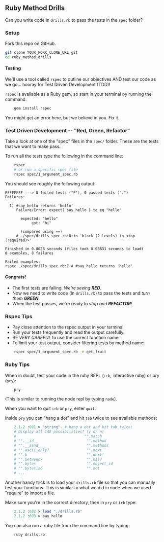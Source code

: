 ## Ruby Method Drills

Can you write code in `drills.rb` to pass the tests in the `spec` folder?

### Setup

Fork this repo on GitHub.

``` bash
git clone YOUR_FORK_CLONE_URL.git
cd ruby_method_drills
```

#### Testing

We'll use a tool called `rspec`  to outline our objectives AND test our code as we go... hooray for Test Driven Development (TDD)!

`rspec` is available as a Ruby gem, so start in your terminal by running the command:

``` bash
    gem install rspec
```

You might get an error here, but we believe in you. Fix it.

### Test Driven Development -- "Red, Green, Refactor"

Take a look at one of the "spec" files in the `spec/` folder. These are the tests that we want to make pass.

To run all the tests type the following in the command line:

```bash
    rspec
    # or run a specific spec file
    rspec spec/1_argument_spec.rb
```

You should see roughly the following output:

    FFFFFFFF ---> 8 failed tests ("F"), 0 passed tests (".")
    Failures:

      1) #say_hello returns 'hello'
         Failure/Error: expect( say_hello ).to eq "hello"
           
           expected: "hello"
                got: "hi"
           
           (compared using ==)
         # ./spec/drills_spec.rb:8:in `block (2 levels) in <top (required)>'
    
    Finished in 0.0028 seconds (files took 0.08831 seconds to load)
    8 examples, 8 failures

    Failed examples:
    rspec ./spec/drills_spec.rb:7 # #say_hello returns 'hello'


#### Congrats!
* The first tests are failing. _We're seeing **RED**._
* Now we need to write code (in `drills.rb`) to pass the tests and _turn them **GREEN**_. 
* When the test passes, we're ready to _stop and **REFACTOR**_!

### Rspec Tips

* Pay close attention to the rspec output in your terminal
* Run your tests frequently and read the output carefully.
* BE *VERY CAREFUL* to use the correct function name.
* To limit your test output, consider filtering tests by method name:  
``` bash
    rspec spec/1_argument_spec.rb -e get_fruit
```

### Ruby Tips

When in doubt, test your code in the ruby REPL (`irb`, interactive ruby) or pry (`pry`):  
``` bash
    pry
```

(This is similar to running the node repl by typing `node`).

When you want to quit `irb` or `pry`, enter `quit`.

Inside `pry` you can "hang a dot" and hit `tab` twice to see available methods:

``` ruby
    2.1.2 :001 > "string". # hang a dot and hit tab twice!
    # Display all 148 possibilities? (y or n)
    #                               "".match
    # "".__id__                      "".method
    # "".__send__                    "".methods
    # "".ascii_only?                 "".next
    # "".b                           "".next!
    # "".between?                    "".nil?
    # "".bytes                       "".object_id
    # "".bytesize                    "".oct
    # ...
```

Another handy trick is to load your `drills.rb` file so that you can manually test your functions. This is similar to what we did in node when we used "require" to import a file.

Make sure you're in the correct directory, then in `pry` or `irb` type:  
``` ruby
    2.1.2 :002 > load "./drills.rb"
    2.1.2 :003 > say_hello
```

You can also run a ruby file from the command line by typing:

``` bash
    ruby drills.rb
```

